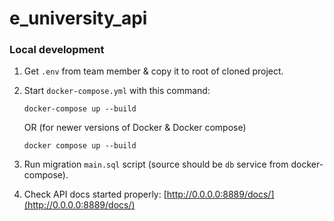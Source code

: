 # e_university_api

### Local development

1. Get `.env` from team member & copy it to root of cloned project.
2. Start `docker-compose.yml` with this command:
    ```commandline
    docker-compose up --build
    ```
    OR (for newer versions of Docker & Docker compose)
    ```commandline
    docker compose up --build
    ```

3. Run migration `main.sql` script (source should be `db` service from docker-compose).
4. Check API docs started properly: [http://0.0.0.0:8889/docs/](http://0.0.0.0:8889/docs/)
